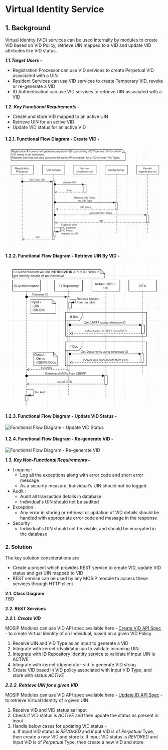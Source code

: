 # Virtual Identity Service

## 1. Background       


Virtual Identity (VID) services can be used internally by modules to create VID based on VID Policy, retrieve UIN mapped to a VID and update VID attributes like VID status. 



***1.1.Target Users -***  
- Registration Processor can use VID services to create Perpetual VID associated with a UIN     
- Resident Services can use VID services to create Temporary VID, revoke or re-generate a VID     
- ID Authentication can use VID services to retrieve UIN associated with a VID    

***1.2. Key Functional Requirements -***   
-	Create and store VID mapped to an active UIN
-	Retrieve UIN for an active VID
-	Update VID status for an active VID

#### 1.2.1. Functional Flow Diagram - Create VID - 
![Functional Flow Diagram - Create VID](_images/idrepo-createvid-fd.PNG)      

#### 1.2.2. Functional Flow Diagram - Retrieve UIN By VID - 
![Functional Flow Diagram - Retrieve UIN By VID](_images/idrepo-getidentitybyuin-fd.PNG) 

#### 1.2.3. Functional Flow Diagram - Update VID Status - 
![Functional Flow Diagram - Update VID Status](_images/idrepo-updatevidstatus-fd.PNG) 

#### 1.2.4. Functional Flow Diagram - Re-generate VID - 
![Functional Flow Diagram - Re-generate VID](_images/idrepo-regeneratevid-fd.PNG) 


***1.3. Key Non-Functional Requirements -***   

-	Logging :
	-	Log all the exceptions along with error code and short error message
	-	As a security measure, Individual's UIN should not be logged
-	Audit :
	-	Audit all transaction details in database
	-	Individual's UIN should not be audited     
-	Exception :
	-	Any error in storing or retrieval or updation of VID details should be handled with appropriate error code and message in the response  
-	Security :    
	-	Individual's UIN should not be visible, and should be encrypted in the database

### 2.	Solution    


The key solution considerations are   
- Create a project which provides REST service to create VID, update VID status and get UIN mapped to VID    
- REST service can be used by any MOSIP module to access these services through HTTP client         


**2.1.	Class Diagram**   
TBD  


**2.2.	REST Services**   

***2.2.1.	Create VID***     

MOSIP Modules can use VID API spec available here - [Create VID API Spec](https://github.com/mosip/mosip/wiki/ID-Repository-API#create-vid) - to create Virtual Identity of an Individual, based on a given VID Policy.    

1. 	Receive UIN and VID Type as an input to generate a VID
2. 	Integrate with kernel-idvalidator-uin to validate incoming UIN
3.	Integrate with ID Repository Identity service to validate if input UIN is ACTIVE
4.	Integrate with kernel-idgenerator-vid to generate VID string
5.	Create VID based in VID policy associated with input VID Type, and store with status _ACTIVE_


***2.2.2.	Retrieve UIN for a given VID***   

MOSIP Modules can use VID API spec available here - [Update ID API Spec](https://github.com/mosip/mosip/wiki/ID-Repository-API#retrieve-uin-by-vid) - to retrieve Virtual Identity of a given UIN.   

1. 	Receive VID and VID status as input
2.	Check if VID status is _ACTIVE_ and then update the status as present in input.
3.	Handle below cases for updating VID status -    
a.  If input VID status is _REVOKED_ and input VID is of _Perpetual_ Type, then create a new VID and store
b.  If input VID status is _REVOKED_ and input VID is of _Perpetual_ Type, then create a new VID and store

